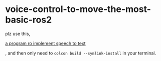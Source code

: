 # voice-control-to-move-the-most-basic-ros2

plz use this,

[a program ro implement speech to text](https://github.com/mgonzs13/whisper_ros)

, and then only need to `colcon build --symlink-install` in your terminal.
